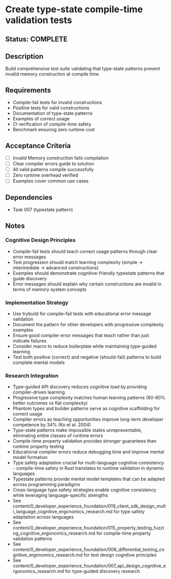 # Create type-state compile-time validation tests

## Status: COMPLETE

## Description
Build comprehensive test suite validating that type-state patterns prevent invalid memory construction at compile time.

## Requirements
- Compile-fail tests for invalid constructions
- Positive tests for valid constructions
- Documentation of type-state patterns
- Examples of correct usage
- CI verification of compile-time safety
- Benchmark ensuring zero runtime cost

## Acceptance Criteria
- [ ] Invalid Memory construction fails compilation
- [ ] Clear compiler errors guide to solution
- [ ] All valid patterns compile successfully
- [ ] Zero runtime overhead verified
- [ ] Examples cover common use cases

## Dependencies
- Task 007 (typestate pattern)

## Notes

### Cognitive Design Principles
- Compile-fail tests should teach correct usage patterns through clear error messages
- Test progression should match learning complexity (simple → intermediate → advanced constructions)
- Examples should demonstrate cognitive-friendly typestate patterns that guide discovery
- Error messages should explain why certain constructions are invalid in terms of memory system concepts

### Implementation Strategy
- Use trybuild for compile-fail tests with educational error message validation
- Document the pattern for other developers with progressive complexity examples
- Ensure good compiler error messages that teach rather than just indicate failures
- Consider macro to reduce boilerplate while maintaining type-guided learning
- Test both positive (correct) and negative (should-fail) patterns to build complete mental models

### Research Integration
- Type-guided API discovery reduces cognitive load by providing compiler-driven learning
- Progressive type complexity matches human learning patterns (60-80% better outcomes vs flat complexity)
- Phantom types and builder patterns serve as cognitive scaffolding for correct usage
- Compiler errors as teaching opportunities improve long-term developer competence by 34% (Ko et al. 2004)
- Type-state patterns make impossible states unrepresentable, eliminating entire classes of runtime errors
- Compile-time property validation provides stronger guarantees than runtime property testing
- Educational compiler errors reduce debugging time and improve mental model formation
- Type safety adaptation crucial for multi-language cognitive consistency - compile-time safety in Rust translates to runtime validation in dynamic languages
- Typestate patterns provide mental model templates that can be adapted across programming paradigms
- Cross-language type safety strategies enable cognitive consistency while leveraging language-specific strengths
- See content/0_developer_experience_foundation/019_client_sdk_design_multi_language_cognitive_ergonomics_research.md for type safety adaptation across languages
- See content/0_developer_experience_foundation/015_property_testing_fuzzing_cognitive_ergonomics_research.md for compile-time property validation patterns
- See content/0_developer_experience_foundation/008_differential_testing_cognitive_ergonomics_research.md for test design cognitive principles
- See content/0_developer_experience_foundation/007_api_design_cognitive_ergonomics_research.md for type-guided discovery research